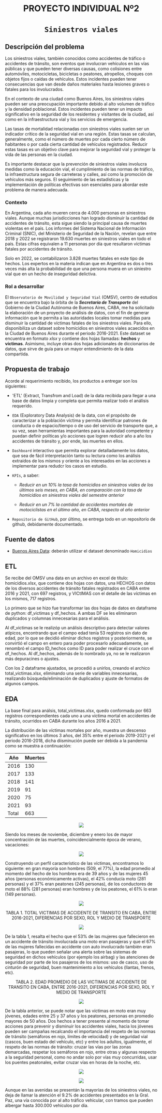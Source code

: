  <h1 align='center'>
 <b>PROYECTO INDIVIDUAL Nº2</b>
</h1>
 
# <h1 align="center">**`Siniestros viales`**</h1>

<p>

## **Descripción del problema**

Los siniestros viales, también conocidos como accidentes de tráfico o accidentes de tránsito, son eventos que involucran vehículos en las vías públicas y que pueden tener diversas causas, como colisiones entre automóviles, motocicletas, bicicletas o peatones, atropellos, choques con objetos fijos o caídas de vehículos. Estos incidentes pueden tener consecuencias que van desde daños materiales hasta lesiones graves o fatales para los involucrados.

En el contexto de una ciudad como Buenos Aires, los siniestros viales pueden ser una preocupación importante debido al alto volumen de tráfico y la densidad poblacional. Estos incidentes pueden tener un impacto significativo en la seguridad de los residentes y visitantes de la ciudad, así como en la infraestructura vial y los servicios de emergencia.

Las tasas de mortalidad relacionadas con siniestros viales suelen ser un indicador crítico de la seguridad vial en una región. Estas tasas se calculan, generalmente, como el número de muertes por cada cierto número de habitantes o por cada cierta cantidad de vehículos registrados. Reducir estas tasas es un objetivo clave para mejorar la seguridad vial y proteger la vida de las personas en la ciudad.

Es importante destacar que la prevención de siniestros viales involucra medidas como la educación vial, el cumplimiento de las normas de tráfico, la infraestructura segura de carreteras y calles, así como la promoción de vehículos más seguros. El seguimiento de las estadísticas y la implementación de políticas efectivas son esenciales para abordar este problema de manera adecuada.

### **Contexto**

En Argentina, cada año mueren cerca de 4.000 personas en siniestros viales. Aunque muchas jurisdicciones han logrado disminuir la cantidad de accidentes de tránsito, esta sigue siendo la principal causa de muertes violentas en el país.
Los informes del Sistema Nacional de Información Criminal (SNIC), del Ministerio de Seguridad de la Nación, revelan que entre 2018 y 2022 se registraron 19.630 muertes en siniestros viales en todo el país. Estas cifras equivalen a 11 personas por día que resultaron víctimas fatales por accidentes de tránsito.

Solo en 2022, se contabilizaron 3.828 muertes fatales en este tipo de hechos. Los expertos en la materia indican que en Argentina es dos o tres veces más alta la probabilidad de que una persona muera en un siniestro vial que en un hecho de inseguridad delictiva.

### **Rol a desarrollar**

El `Observatorio de Movilidad y Seguridad Vial` (OMSV), centro de estudios que se encuentra bajo la órbita de la ***Secretaría de Transporte*** del Gobierno de la Ciudad Autónoma de Buenos Aires, CABA, me ha solicitado la elaboración de un proyecto de análisis de datos, con el fin de generar información que le permita a las autoridades locales tomar medidas para disminuir la cantidad de víctimas fatales de los siniestros viales.
Para ello, disponibiliza un dataset sobre homicidios en siniestros viales acaecidos en la Ciudad de Buenos Aires durante el periodo 2016-2021. Este dataset se encuentra en formato *xlsx* y contiene dos hojas llamadas: **hechos** y **víctimas**. Asimismo, incluye otras dos hojas adicionales de diccionarios de datos, que sirve de guía para un mayor entendimiento de la data compartida.

## **Propuesta de trabajo**

Acorde al requerimiento recibido, los productos a entregar son los siguientes:

- 'ETL' (Extract, Transfrom and Load) de la data recibida para llegar a una base de datos limpia y completa que permita realizar todo el análisis requerido.

- `EDA` (Exploratory Data Analysis) de la data, con el propósito de caracterizar a la población víctima y permita identificar patrones de conducta o de espacio/tiempo o de uso del servicio de transporte que, a su vez, sean herramientas importantes para la autoridad competente y puedan definir políticas y/o acciones que logren reducir año a año los accidentes de tránsito y, por ende, las muertes en ellos.

- `Dashboard` interactivo que permita explorar detalladamente los datos, que sea de fácil interpretación tanto su lectura como los análisis extraídos de los mismos y oriente a los interesados en las acciones a implementar para redudcr los casos en estudio.

- `KPIs`, a saber:

    - *Reducir en un 10% la tasa de homicidios en siniestros viales de los últimos seis meses, en CABA, en comparación con la tasa de homicidios en siniestros viales del semestre anterior*
 
    - *Reducir en un 7% la cantidad de accidentes mortales de motociclistas en el último año, en CABA, respecto al año anterior*

- `Repositorio de GitHub`, por último, se entrega todo en un repositorio de github, debidamente documentado.

## Fuente de datos
- [Buenos Aires Data](https://data.buenosaires.gob.ar/dataset/victimas-siniestros-viales): deberán utilizar el dataset denominado `Homicidios`

## **ETL**

Se recibe del OMSV una data en un archivo en excel de título: homicidios.xlsx, que contiene dos hojas con datos, una HECHOS con datos de los diversos accidentes de tránsito fatales registrados en CABA entre 2016 y 2021, con 697 registros, y VICtIMAS con el detalle de las víctimas en los mismos, 717 registros.

Lo primero que se hizo fue transformar las dos hojas de datos en dataframe de python: df_victimas y df_hechos. A ambas DF se les eliminaron duplicados y columnas innecesarias para el análisis. 

Al df_victimas se le realizóp un análisis descriptivo para detectar valores atípicos, encontrando que el campo edad tenía 53 registros sin dato de edad, por lo que se decidió eliminar dichos registros y posteriormente, se convirtió el campo en entero para poder procesarlo adecuadamente, se renombró el campo ID_hechos como ID para poder realizar el cruce con el df_hechos. Al df_hechos, además de lo nombrado ya, no se le realizaron más depuracines o ajustes.

Con los 2 dataframe ajustados, se procedió a unirlos, creando el archico total_victimas.xlsx, eliminando una serie de variables innecesarias, realizando búsqueda/eliminación de duplicados y ajuste de formatos de algunos campos.

## **EDA**

La base final para análsis, total_victimas.xlsx, quedo conformada por 663 registros correspondientes cada uno a una víctima mortal en accidentes de tránsito, ocurridos en CABA durante los años 2016 a 2021.

La distribución de las víctimas mortales por año, muestra un descenso significativo en los últimos 3 años, del 35% entre el periodo 2019-2021 y el periodo 2016-2018, dicha diisminución puede ser debida a la pandemia como se muestra a continuación:

| Año | Muertes |
| ------ | ------ |
| 2016 | 130 |
| 2017 | 133 |
| 2018 | 141 |
| 2019 | 91 |
| 2020 | 75 |
| 2021 | 93 |
| Total | 663 |

<p align='center'>
<img src="https://github.com/gfgm2508/Proyecto_Individual_2/blob/main/_src/assets/muertes_a%C3%B1o.jpg">
<p>

Siendo los meses de noviembe, diciembre y enero los de mayor concentración de las muertes, coincidencialmente época de verano, vacaciones:

<p align='center'>
<img src="https://github.com/gfgm2508/Proyecto_Individual_2/blob/main/_src/assets/muertes_mes.png">
</p>

Construyendo un perfil característico de las víctimas, encontramos lo siguiente: en gran mayoría son hombres (509, el 77%), la edad promedio al momento del hecho de los hombres era de 39 años y de las mujeres 45 años (personas económicamente activas), el 42% conducía moto (281 personas) y el 37% eran peatones (245 personas), de los conductores de moto el 88% (281 personas) eran hombres y de los peatones, el 61% lo eran (149 personas).

<p align='center'>
<img src="https://github.com/gfgm2508/Proyecto_Individual_2/blob/main/_src/assets/muertes_victima.png">
</p>

<p align='center'>
TABLA 1. TOTAL VICTIMAS DE ACCIDENTE DE TRANSITO EN CABA, ENTRE 2016-2021, DIFERENCIAS POR SEXO, ROL Y MEDIO DE TRANSPORTE
</P>
<p align='center'>
<img src="https://github.com/gfgm2508/Proyecto_Individual_2/blob/main/_src/assets/TABLA02.png">
</p>

De la tabla 1, resalta el hecho que el 53% de las mujeres que fallecieron en un accidente de tránsito involucrada una moto eran pasajeras y que el 67% de las mujeres fallecidas en accidente con auto involucrado también eran pasajeras, lo que pueden señalar una alerta sobre las sistemas de seguridad en dichos vehículos (por ejemplo los airbag) y las atenciones de seguridad por parte de los pasajeros de los mismos: uso de casco, uso de cinturón de seguridad, buen mantenimiento a los vehículos (llantas, frenos, etc).

<p align='center'>
TABLA 2. EDAD PROMEDIO DE LAS VICTIMAS DE ACCIDENTE DE TRANSITO EN CABA, ENTRE 2016-2021, DIFERENCIAS POR SEXO, ROL Y MEDIO DE TRANSPORTE
</P>
<p align='center'>
<img src="https://github.com/gfgm2508/Proyecto_Individual_2/blob/main/_src/assets/TABLA01.png">
</p>

De la tabla anterior, se puede notar que las víctimas en moto eran muy jóvenes, edades entre 25 y 37 años y los peatones, personas en promedio mayores de 50 años. Dos hechos a tener presente al momento de tomar acciones para prevenir y disminuir los accidentes viales, hacia los jóvenes pueden ser campañas recalcando el importancia del respeto de las normas de tránsito (semáforos en rojo, límites de velocidad) y de seguridad vial (cascos, buen estado del vehículo, etc) y entre los adultos, igualmente, el respeto de las normas de tránsito: cruzar las vías por las zonas demarcadas, respetar los semáforos en rojo, entre otras y algunas respecto a la seguridad personal, como no andar solo por vías muy concurridas, usar los puentes peatonales, evitar cruzar vías en horas de la noche, etc.

<p align='center'>
<img src="https://github.com/gfgm2508/Proyecto_Individual_2/blob/main/_src/assets/muertes_comuna.png">
</p>

<p align='center'>
<img src="https://github.com/gfgm2508/Proyecto_Individual_2/blob/main/_src/assets/muertes_calle.png">
</p>

Aunque en las avenidas se presentán la mayorías de los siniestros viales, no deja de llamar la atención el 9.2% de accidentes presentados en la Gral. Paz, una vía conocida por al alto tráfico vehicular, con tramos que pueden albergar hasta 300.000 vehículos por día.
